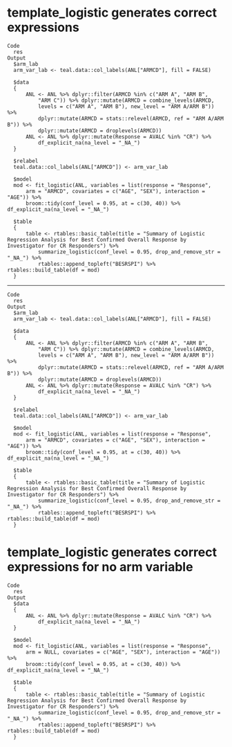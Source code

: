 # template_logistic generates correct expressions

    Code
      res
    Output
      $arm_lab
      arm_var_lab <- teal.data::col_labels(ANL["ARMCD"], fill = FALSE)
      
      $data
      {
          ANL <- ANL %>% dplyr::filter(ARMCD %in% c("ARM A", "ARM B", 
              "ARM C")) %>% dplyr::mutate(ARMCD = combine_levels(ARMCD, 
              levels = c("ARM A", "ARM B"), new_level = "ARM A/ARM B")) %>% 
              dplyr::mutate(ARMCD = stats::relevel(ARMCD, ref = "ARM A/ARM B")) %>% 
              dplyr::mutate(ARMCD = droplevels(ARMCD))
          ANL <- ANL %>% dplyr::mutate(Response = AVALC %in% "CR") %>% 
              df_explicit_na(na_level = "_NA_")
      }
      
      $relabel
      teal.data::col_labels(ANL["ARMCD"]) <- arm_var_lab
      
      $model
      mod <- fit_logistic(ANL, variables = list(response = "Response", 
          arm = "ARMCD", covariates = c("AGE", "SEX"), interaction = "AGE")) %>% 
          broom::tidy(conf_level = 0.95, at = c(30, 40)) %>% df_explicit_na(na_level = "_NA_")
      
      $table
      {
          table <- rtables::basic_table(title = "Summary of Logistic Regression Analysis for Best Confirmed Overall Response by Investigator for CR Responders") %>% 
              summarize_logistic(conf_level = 0.95, drop_and_remove_str = "_NA_") %>% 
              rtables::append_topleft("BESRSPI") %>% rtables::build_table(df = mod)
      }
      

---

    Code
      res
    Output
      $arm_lab
      arm_var_lab <- teal.data::col_labels(ANL["ARMCD"], fill = FALSE)
      
      $data
      {
          ANL <- ANL %>% dplyr::filter(ARMCD %in% c("ARM A", "ARM B", 
              "ARM C")) %>% dplyr::mutate(ARMCD = combine_levels(ARMCD, 
              levels = c("ARM A", "ARM B"), new_level = "ARM A/ARM B")) %>% 
              dplyr::mutate(ARMCD = stats::relevel(ARMCD, ref = "ARM A/ARM B")) %>% 
              dplyr::mutate(ARMCD = droplevels(ARMCD))
          ANL <- ANL %>% dplyr::mutate(Response = AVALC %in% "CR") %>% 
              df_explicit_na(na_level = "_NA_")
      }
      
      $relabel
      teal.data::col_labels(ANL["ARMCD"]) <- arm_var_lab
      
      $model
      mod <- fit_logistic(ANL, variables = list(response = "Response", 
          arm = "ARMCD", covariates = c("AGE", "SEX"), interaction = "AGE")) %>% 
          broom::tidy(conf_level = 0.95, at = c(30, 40)) %>% df_explicit_na(na_level = "_NA_")
      
      $table
      {
          table <- rtables::basic_table(title = "Summary of Logistic Regression Analysis for Best Confirmed Overall Response by Investigator for CR Responders") %>% 
              summarize_logistic(conf_level = 0.95, drop_and_remove_str = "_NA_") %>% 
              rtables::append_topleft("BESRSPI") %>% rtables::build_table(df = mod)
      }
      

# template_logistic generates correct expressions for no arm variable

    Code
      res
    Output
      $data
      {
          ANL <- ANL %>% dplyr::mutate(Response = AVALC %in% "CR") %>% 
              df_explicit_na(na_level = "_NA_")
      }
      
      $model
      mod <- fit_logistic(ANL, variables = list(response = "Response", 
          arm = NULL, covariates = c("AGE", "SEX"), interaction = "AGE")) %>% 
          broom::tidy(conf_level = 0.95, at = c(30, 40)) %>% df_explicit_na(na_level = "_NA_")
      
      $table
      {
          table <- rtables::basic_table(title = "Summary of Logistic Regression Analysis for Best Confirmed Overall Response by Investigator for CR Responders") %>% 
              summarize_logistic(conf_level = 0.95, drop_and_remove_str = "_NA_") %>% 
              rtables::append_topleft("BESRSPI") %>% rtables::build_table(df = mod)
      }
      


